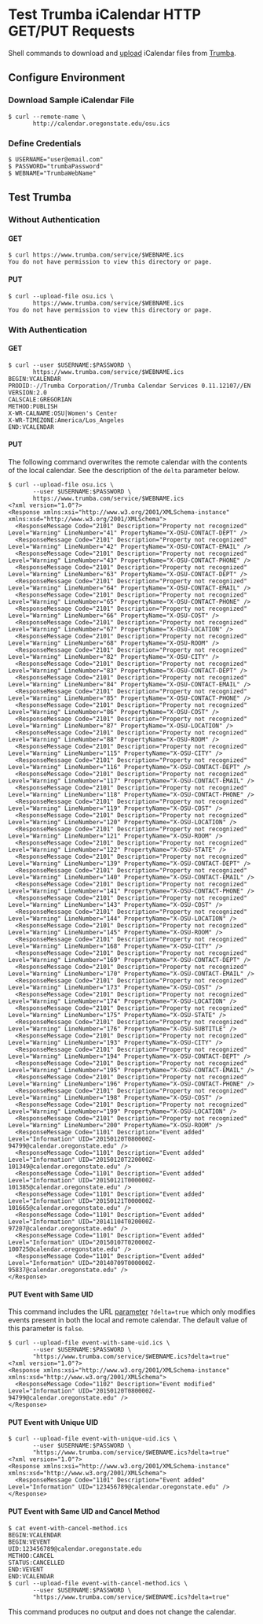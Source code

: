 # Test Trumba iCalendar  HTTP GET/PUT Requests

Shell commands to download and [upload](http://www.trumba.com/help/api/icsimport.aspx) iCalendar files from [Trumba](http://www.trumba.com).



## Configure Environment

### Download Sample iCalendar File

    $ curl --remote-name \
           http://calendar.oregonstate.edu/osu.ics


### Define Credentials

    $ USERNAME="user@email.com"
    $ PASSWORD="trumbaPassword"
    $ WEBNAME="TrumbaWebName"



## Test Trumba

### Without Authentication

#### GET

    $ curl https://www.trumba.com/service/$WEBNAME.ics
    You do not have permission to view this directory or page.

#### PUT

    $ curl --upload-file osu.ics \
           https://www.trumba.com/service/$WEBNAME.ics
    You do not have permission to view this directory or page.


### With Authentication

#### GET

    $ curl --user $USERNAME:$PASSWORD \
           https://www.trumba.com/service/$WEBNAME.ics
    BEGIN:VCALENDAR
    PRODID:-//Trumba Corporation//Trumba Calendar Services 0.11.12107//EN
    VERSION:2.0
    CALSCALE:GREGORIAN
    METHOD:PUBLISH
    X-WR-CALNAME:OSU|Women's Center
    X-WR-TIMEZONE:America/Los_Angeles
    END:VCALENDAR

#### PUT

The following command overwrites the remote calendar with the contents of the local calendar. See the description of the `delta` parameter below.

    $ curl --upload-file osu.ics \
           --user $USERNAME:$PASSWORD \
           https://www.trumba.com/service/$WEBNAME.ics
    <?xml version="1.0"?>
    <Response xmlns:xsi="http://www.w3.org/2001/XMLSchema-instance" xmlns:xsd="http://www.w3.org/2001/XMLSchema">
      <ResponseMessage Code="2101" Description="Property not recognized" Level="Warning" LineNumber="41" PropertyName="X-OSU-CONTACT-DEPT" />
      <ResponseMessage Code="2101" Description="Property not recognized" Level="Warning" LineNumber="42" PropertyName="X-OSU-CONTACT-EMAIL" />
      <ResponseMessage Code="2101" Description="Property not recognized" Level="Warning" LineNumber="43" PropertyName="X-OSU-CONTACT-PHONE" />
      <ResponseMessage Code="2101" Description="Property not recognized" Level="Warning" LineNumber="63" PropertyName="X-OSU-CONTACT-DEPT" />
      <ResponseMessage Code="2101" Description="Property not recognized" Level="Warning" LineNumber="64" PropertyName="X-OSU-CONTACT-EMAIL" />
      <ResponseMessage Code="2101" Description="Property not recognized" Level="Warning" LineNumber="65" PropertyName="X-OSU-CONTACT-PHONE" />
      <ResponseMessage Code="2101" Description="Property not recognized" Level="Warning" LineNumber="66" PropertyName="X-OSU-COST" />
      <ResponseMessage Code="2101" Description="Property not recognized" Level="Warning" LineNumber="67" PropertyName="X-OSU-LOCATION" />
      <ResponseMessage Code="2101" Description="Property not recognized" Level="Warning" LineNumber="68" PropertyName="X-OSU-ROOM" />
      <ResponseMessage Code="2101" Description="Property not recognized" Level="Warning" LineNumber="82" PropertyName="X-OSU-CITY" />
      <ResponseMessage Code="2101" Description="Property not recognized" Level="Warning" LineNumber="83" PropertyName="X-OSU-CONTACT-DEPT" />
      <ResponseMessage Code="2101" Description="Property not recognized" Level="Warning" LineNumber="84" PropertyName="X-OSU-CONTACT-EMAIL" />
      <ResponseMessage Code="2101" Description="Property not recognized" Level="Warning" LineNumber="85" PropertyName="X-OSU-CONTACT-PHONE" />
      <ResponseMessage Code="2101" Description="Property not recognized" Level="Warning" LineNumber="86" PropertyName="X-OSU-COST" />
      <ResponseMessage Code="2101" Description="Property not recognized" Level="Warning" LineNumber="87" PropertyName="X-OSU-LOCATION" />
      <ResponseMessage Code="2101" Description="Property not recognized" Level="Warning" LineNumber="88" PropertyName="X-OSU-ROOM" />
      <ResponseMessage Code="2101" Description="Property not recognized" Level="Warning" LineNumber="115" PropertyName="X-OSU-CITY" />
      <ResponseMessage Code="2101" Description="Property not recognized" Level="Warning" LineNumber="116" PropertyName="X-OSU-CONTACT-DEPT" />
      <ResponseMessage Code="2101" Description="Property not recognized" Level="Warning" LineNumber="117" PropertyName="X-OSU-CONTACT-EMAIL" />
      <ResponseMessage Code="2101" Description="Property not recognized" Level="Warning" LineNumber="118" PropertyName="X-OSU-CONTACT-PHONE" />
      <ResponseMessage Code="2101" Description="Property not recognized" Level="Warning" LineNumber="119" PropertyName="X-OSU-COST" />
      <ResponseMessage Code="2101" Description="Property not recognized" Level="Warning" LineNumber="120" PropertyName="X-OSU-LOCATION" />
      <ResponseMessage Code="2101" Description="Property not recognized" Level="Warning" LineNumber="121" PropertyName="X-OSU-ROOM" />
      <ResponseMessage Code="2101" Description="Property not recognized" Level="Warning" LineNumber="122" PropertyName="X-OSU-STATE" />
      <ResponseMessage Code="2101" Description="Property not recognized" Level="Warning" LineNumber="139" PropertyName="X-OSU-CONTACT-DEPT" />
      <ResponseMessage Code="2101" Description="Property not recognized" Level="Warning" LineNumber="140" PropertyName="X-OSU-CONTACT-EMAIL" />
      <ResponseMessage Code="2101" Description="Property not recognized" Level="Warning" LineNumber="141" PropertyName="X-OSU-CONTACT-PHONE" />
      <ResponseMessage Code="2101" Description="Property not recognized" Level="Warning" LineNumber="143" PropertyName="X-OSU-COST" />
      <ResponseMessage Code="2101" Description="Property not recognized" Level="Warning" LineNumber="144" PropertyName="X-OSU-LOCATION" />
      <ResponseMessage Code="2101" Description="Property not recognized" Level="Warning" LineNumber="145" PropertyName="X-OSU-ROOM" />
      <ResponseMessage Code="2101" Description="Property not recognized" Level="Warning" LineNumber="168" PropertyName="X-OSU-CITY" />
      <ResponseMessage Code="2101" Description="Property not recognized" Level="Warning" LineNumber="169" PropertyName="X-OSU-CONTACT-DEPT" />
      <ResponseMessage Code="2101" Description="Property not recognized" Level="Warning" LineNumber="170" PropertyName="X-OSU-CONTACT-EMAIL" />
      <ResponseMessage Code="2101" Description="Property not recognized" Level="Warning" LineNumber="173" PropertyName="X-OSU-COST" />
      <ResponseMessage Code="2101" Description="Property not recognized" Level="Warning" LineNumber="174" PropertyName="X-OSU-LOCATION" />
      <ResponseMessage Code="2101" Description="Property not recognized" Level="Warning" LineNumber="175" PropertyName="X-OSU-STATE" />
      <ResponseMessage Code="2101" Description="Property not recognized" Level="Warning" LineNumber="176" PropertyName="X-OSU-SUBTITLE" />
      <ResponseMessage Code="2101" Description="Property not recognized" Level="Warning" LineNumber="193" PropertyName="X-OSU-CITY" />
      <ResponseMessage Code="2101" Description="Property not recognized" Level="Warning" LineNumber="194" PropertyName="X-OSU-CONTACT-DEPT" />
      <ResponseMessage Code="2101" Description="Property not recognized" Level="Warning" LineNumber="195" PropertyName="X-OSU-CONTACT-EMAIL" />
      <ResponseMessage Code="2101" Description="Property not recognized" Level="Warning" LineNumber="196" PropertyName="X-OSU-CONTACT-PHONE" />
      <ResponseMessage Code="2101" Description="Property not recognized" Level="Warning" LineNumber="198" PropertyName="X-OSU-COST" />
      <ResponseMessage Code="2101" Description="Property not recognized" Level="Warning" LineNumber="199" PropertyName="X-OSU-LOCATION" />
      <ResponseMessage Code="2101" Description="Property not recognized" Level="Warning" LineNumber="200" PropertyName="X-OSU-ROOM" />
      <ResponseMessage Code="1101" Description="Event added" Level="Information" UID="20150120T080000Z-94799@calendar.oregonstate.edu" />
      <ResponseMessage Code="1101" Description="Event added" Level="Information" UID="20150120T220000Z-101349@calendar.oregonstate.edu" />
      <ResponseMessage Code="1101" Description="Event added" Level="Information" UID="20150121T000000Z-101385@calendar.oregonstate.edu" />
      <ResponseMessage Code="1101" Description="Event added" Level="Information" UID="20150121T000000Z-101665@calendar.oregonstate.edu" />
      <ResponseMessage Code="1101" Description="Event added" Level="Information" UID="20141104T020000Z-97207@calendar.oregonstate.edu" />
      <ResponseMessage Code="1101" Description="Event added" Level="Information" UID="20150107T020000Z-100725@calendar.oregonstate.edu" />
      <ResponseMessage Code="1101" Description="Event added" Level="Information" UID="20140709T000000Z-95837@calendar.oregonstate.edu" />
    </Response>

#### PUT Event with Same UID

This command includes the URL [parameter](http://www.trumba.com/help/api/icsimport.aspx#url_format) `?delta=true` which only modifies events present in both the local and remote calendar. The default value of this parameter is `false`. 

    $ curl --upload-file event-with-same-uid.ics \
           --user $USERNAME:$PASSWORD \
           "https://www.trumba.com/service/$WEBNAME.ics?delta=true"
    <?xml version="1.0"?>
    <Response xmlns:xsi="http://www.w3.org/2001/XMLSchema-instance" xmlns:xsd="http://www.w3.org/2001/XMLSchema">
      <ResponseMessage Code="1102" Description="Event modified" Level="Information" UID="20150120T080000Z-94799@calendar.oregonstate.edu" />
    </Response>

#### PUT Event with Unique UID

    $ curl --upload-file event-with-unique-uid.ics \
           --user $USERNAME:$PASSWORD \
           "https://www.trumba.com/service/$WEBNAME.ics?delta=true"
    <?xml version="1.0"?>
    <Response xmlns:xsi="http://www.w3.org/2001/XMLSchema-instance" xmlns:xsd="http://www.w3.org/2001/XMLSchema">
      <ResponseMessage Code="1101" Description="Event added" Level="Information" UID="123456789@calendar.oregonstate.edu" />
    </Response>

#### PUT Event with Same UID and Cancel Method

    $ cat event-with-cancel-method.ics
    BEGIN:VCALENDAR
    BEGIN:VEVENT
    UID:123456789@calendar.oregonstate.edu
    METHOD:CANCEL
    STATUS:CANCELLED
    END:VEVENT
    END:VCALENDAR
    $ curl --upload-file event-with-cancel-method.ics \
           --user $USERNAME:$PASSWORD \
           "https://www.trumba.com/service/$WEBNAME.ics?delta=true"

This command produces no output and does not change the calendar.
